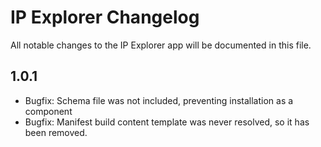 # IP Explorer Changelog

All notable changes to the IP Explorer app will be documented in this file.

## 1.0.1

- Bugfix: Schema file was not included, preventing installation as a component
- Bugfix: Manifest build content template was never resolved, so it has been removed.

